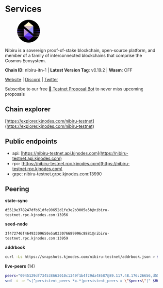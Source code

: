 # Services

<figure><img src="https://raw.githubusercontent.com/kj89/cosmos-images/main/logos/nibiru.png" alt=""><figcaption></figcaption></figure>

Nibiru is a sovereign proof-of-stake blockchain, open-source platform,  and member of a family of interconnected blockchains that comprise the Cosmos Ecosystem.

**Chain ID**: nibiru-itn-1 | **Latest Version Tag**: v0.19.2 | **Wasm**: OFF

[Website](https://nibiru.fi) | [Discord](https://discord.gg/nibirufi) | [Twitter](https://twitter.com/NibiruChain)



Subscribe to our free [🤖 Testnet Proposal Bot](https://t.me/kjnodes_testnet_proposal_bot) to never miss upcoming proposals


## Chain explorer
[https://explorer.kjnodes.com/nibiru-testnet](https://explorer.kjnodes.com/nibiru-testnet)

## Public endpoints

* api: [https://nibiru-testnet.api.kjnodes.com](https://nibiru-testnet.api.kjnodes.com)
* rpc: [https://nibiru-testnet.rpc.kjnodes.com](https://nibiru-testnet.rpc.kjnodes.com)
* grpc: nibiru-testnet.grpc.kjnodes.com:13990

## Peering

**state-sync**

```text
d5519e378247dfb61dfe90652d1fe3e2b3005a5b@nibiru-testnet.rpc.kjnodes.com:13956
```

**seed-node**

```text
3f472746f46493309650e5a033076689996c8881@nibiru-testnet.rpc.kjnodes.com:13959
```

**addrbook**
```bash
curl -Ls https://snapshots.kjnodes.com/nibiru-testnet/addrbook.json > $HOME/.nibid/config/addrbook.json
```

**live-peers** (14)
```bash
peers="0945129df734538663010c1349f1b4f29da48687@89.117.48.176:26656,d5519e378247dfb61dfe90652d1fe3e2b3005a5b@65.109.68.190:13956,d88eb958f18940d75add40b51d2a69295ed9e378@5.75.245.162:26656,d622efcde775f33bd8c14fa5757ee9fa95d4149e@135.181.203.53:26656,f98a8229e5dc6da6d5e49fd4e115472df3d1773c@95.9.36.100:26656,65a213efcad697afb5a1303c7fe5be4168d9520c@43.154.103.36:26656,2269d5937ec2b5213ad4ee824ca1ccc328971dc8@185.219.142.179:26656,9616c3f4fe9bac03b8b922286207ea66fb7de01f@93.183.208.86:26656,b9f203a7d45a2a2766ff144ea9cc680987886772@85.239.242.186:26656,7ef37c8952fdd9cfbf50aa7e89373876b28a3ed1@93.183.208.94:26656,5e65a3d32678a7206d006f899be707c130a9ada1@162.55.234.70:55356,4e6bfe976a1f43c2368a8ec59a8716138b46227d@43.155.106.215:26656,e2ad22b7cefbddd747c29d90882561e566ff2d3e@65.109.50.106:26656,c414545b963134299a3c64a7d6386c9c4f7bd417@93.183.208.88:26656"
sed -i -e "s|^persistent_peers *=.*|persistent_peers = \"$peers\"|" $HOME/.nibid/config/config.toml
```
